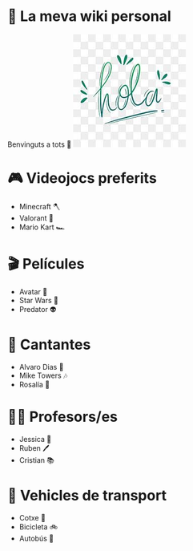 # 🌟 La meva wiki personal
Benvinguts a tots 👋
![Minecraft](images.jpg)

# 🎮 Videojocs preferits

- Minecraft 🪓
- Valorant 🔫
- Mario Kart 🏎️

# 🎬 Películes
- Avatar 🌌
- Star Wars 🌠
- Predator 👽

# 🎤 Cantantes
- Alvaro Dias 🎵
- Mike Towers 🎶
- Rosalía 💃

# 👩‍🏫 Profesors/es
- Jessica 📝
- Ruben 🖊️
- Cristian 📚

# 🚗 Vehicles de transport
- Cotxe 🚗
- Bicicleta 🚲
- Autobús 🚌
